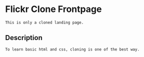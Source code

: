 # Flickr Clone Frontpage
    This is only a cloned landing page.

## Description
    To learn basic html and css, cloning is one of the best way.

```

